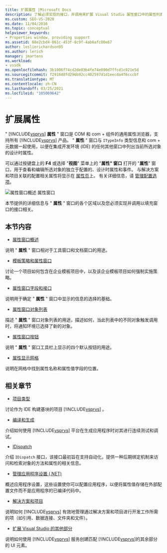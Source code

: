 ```yaml
---
title: 扩展属性 |Microsoft Docs
description: 了解必须实现的接口，并调用来扩展 Visual Studio 属性窗口中的属性列表。
ms.custom: SEO-VS-2020
ms.date: 11/04/2016
ms.topic: conceptual
helpviewer_keywords:
- Properties window, providing support
ms.assetid: 68e2cbd4-861c-453f-8c9f-4ab6afc80e67
author: leslierichardson95
ms.author: lerich
manager: jmartens
ms.workload:
- vssdk
ms.openlocfilehash: 3b1006f74cd2de03b4fe74e090d7ffcd1c921e5d
ms.sourcegitcommit: f2916d8fd296b92cc402597d1d1eecda4f6cccbf
ms.translationtype: MT
ms.contentlocale: zh-CN
ms.lasthandoff: 03/25/2021
ms.locfileid: "105069642"
---
```

# <a name="extend-properties"></a>扩展属性
" [!INCLUDE[vsprvs](../../code-quality/includes/vsprvs_md.md)] **属性** " 窗口是 COM 和 com + 组件的通用属性浏览器，支持所有 [!INCLUDE[vsprvs](../../code-quality/includes/vsprvs_md.md)] 产品。 " **属性** " 窗口与 `ITypeInfo` 类型信息和 com + 元数据一起使用，以便在集成开发环境 (IDE) 的任何其他窗口中列出当前所选对象的设计时属性。

 可以通过按键盘上的 **F4** 或选择 "**视图**" 菜单上的 "**属性" 窗口** 打开的 "**属性**" 窗口，用于查看和编辑所选对象的独立于配置的、设计时属性和事件。 与解决方案和项目关联的配置相关属性将显示在 [属性页](../../extensibility/internals/property-pages.md)上。 有关详细信息，请 [管理配置选项](../../extensibility/internals/managing-configuration-options.md)。

 ![属性窗口概述](../../extensibility/internals/media/vspropertieswindow.png "vsPropertiesWindow") 属性窗口

 本节提供的详细信息与 " **属性** " 窗口的各个区域以及您必须实现并调用以填充窗口的接口相关。

## <a name="in-this-section"></a>本节内容
- [属性窗口概述](../../extensibility/internals/properties-window-overview.md)

 说明 " **属性** " 窗口相对于工具窗口和文档窗口的用途。

- [模板策略和属性窗口](../../extensibility/internals/template-policy-and-the-properties-window.md)

 讨论一个项目如何包含在企业模板项目中，以及该企业模板项目如何强制实施策略。

- [属性窗口字段和接口](../../extensibility/internals/properties-window-fields-and-interfaces.md)

 说明用于确定 " **属性** " 窗口中显示的信息的选择的基础。

- [属性窗口对象列表](../../extensibility/internals/properties-window-object-list.md)

 描述 " **属性** " 窗口对象列表的用途，描述如何，当此列表中的不同对象触发调用时，将通知环境已选择了新的对象。

- [属性窗口按钮](../../extensibility/internals/properties-window-buttons.md)

 说明 " **属性** " 窗口工具栏上显示的四个默认按钮的用途。

- [属性显示网格](../../extensibility/internals/properties-display-grid.md)

 说明在网格中找到属性名称和属性值字段的位置。

## <a name="related-sections"></a>相关章节
- [项目类型](../../extensibility/internals/project-types.md)

 讨论作为 IDE 构建基块的项目 [!INCLUDE[vsprvs](../../code-quality/includes/vsprvs_md.md)] 。

- [编译和生成](../../ide/compiling-and-building-in-visual-studio.md)

 介绍如何使用 [!INCLUDE[vsprvs](../../code-quality/includes/vsprvs_md.md)] 平台在生成应用程序时对其进行连续测试和调试。

- [IDispatch](/previous-versions/windows/desktop/api/oaidl/nn-oaidl-idispatch)

 介绍 `IDispatch` 接口，该接口最初旨在支持自动化，提供一种后期绑定机制来访问和检索对象的方法和属性的相关信息。

- [管理应用程序设置 (.NET)](../../ide/managing-application-settings-dotnet.md)

 概述应用程序设置，这些设置使你可以配置应用程序，以便将属性值存储在外部配置文件而不是应用程序的已编译代码中。

- [解决方案和项目](../../ide/solutions-and-projects-in-visual-studio.md)

 说明如何 [!INCLUDE[vsprvs](../../code-quality/includes/vsprvs_md.md)] 有效地管理通过解决方案和项目进行开发工作所需的项（如引用、数据连接、文件夹和文件）。

- [扩展 Visual Studio 的其他部分](../../extensibility/extending-other-parts-of-visual-studio.md)

 说明如何使用 [!INCLUDE[vsprvs](../../code-quality/includes/vsprvs_md.md)] 服务创建匹配 [!INCLUDE[vsprvs](../../code-quality/includes/vsprvs_md.md)]的其余部分的 UI 元素。
